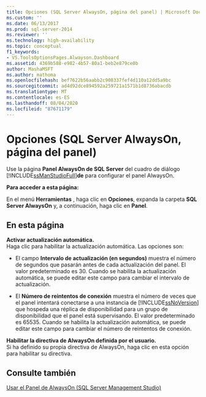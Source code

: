 ```yaml
---
title: Opciones (SQL Server AlwaysOn, página del panel) | Microsoft Docs
ms.custom: ''
ms.date: 06/13/2017
ms.prod: sql-server-2014
ms.reviewer: ''
ms.technology: high-availability
ms.topic: conceptual
f1_keywords:
- VS.ToolsOptionsPages.Alwayson.Dashboard
ms.assetid: 4369b588-e982-4b57-80a1-beb2e879ce0b
author: MashaMSFT
ms.author: mathoma
ms.openlocfilehash: bef7622b56aabb2c908337fef4d110a12dd5a9bc
ms.sourcegitcommit: ad4d92dce894592a259721a1571b1d8736abacdb
ms.translationtype: MT
ms.contentlocale: es-ES
ms.lasthandoff: 08/04/2020
ms.locfileid: "87671179"
---
```

# <a name="options-sql-server-alwayson-dashboard-page"></a>Opciones (SQL Server AlwaysOn, página del panel)
  Use la página **Panel AlwaysOn de SQL Server** del cuadro de diálogo [!INCLUDE[ssManStudioFull](../../../includes/ssmanstudiofull-md.md)]**de** para configurar el panel AlwaysOn.  
  
 **Para acceder a esta página:**  
  
 En el menú **Herramientas** , haga clic en **Opciones**, expanda la carpeta **SQL Server AlwaysOn** y, a continuación, haga clic en **Panel**.  
  
## <a name="on-this-page"></a>En esta página  
 **Activar actualización automática.**  
 Haga clic para habilitar la actualización automática. Las opciones son:  
  
-   El campo **Intervalo de actualización (en segundos)** muestra el número de segundos que pasarán antes de cada actualización del panel. El valor predeterminado es 30. Cuando se habilita la actualización automática, se puede editar este campo para cambiar el intervalo de actualización.  
  
-   El **Número de reintentos de conexión** muestra el número de veces que el panel intentará conectarse a una instancia de [!INCLUDE[ssNoVersion](../../../includes/ssnoversion-md.md)] que hospeda una réplica de disponibilidad para un grupo de disponibilidad que el panel está supervisando. El valor predeterminado es 65535. Cuando se habilita la actualización automática, se puede editar este campo para cambiar el número de reintentos de conexión.  
  
 **Habilitar la directiva de AlwaysOn definida por el usuario.**  
 Si ha definido su propia directiva de AlwaysOn, haga clic en esta opción para habilitar su directiva.  
  
## <a name="see-also"></a>Consulte también  
 [Usar el Panel de AlwaysOn &#40;SQL Server Management Studio&#41;](use-the-always-on-dashboard-sql-server-management-studio.md)  
  
  
